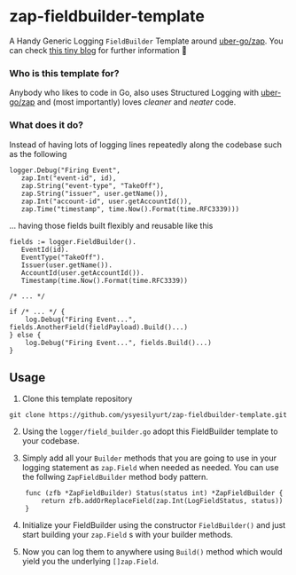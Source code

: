 # zap-fieldbuilder-template
A Handy Generic Logging `FieldBuilder` Template around [uber-go/zap](https://github.com/uber-go/zap). You can check [this tiny blog](https://medium.com/@ysyesilyurt/logging-field-builder-in-go-76064c663d8f) for further information 🙂

### Who is this template for?
Anybody who likes to code in Go, also uses Structured Logging with [uber-go/zap](https://github.com/uber-go/zap) and (most importantly) loves _cleaner_ and _neater_ code.

### What does it do?
Instead of having lots of logging lines repeatedly along the codebase such as the following

```
logger.Debug("Firing Event",
   zap.Int("event-id", id),
   zap.String("event-type", "TakeOff"),
   zap.String("issuer", user.getName()),
   zap.Int("account-id", user.getAccountId()),
   zap.Time("timestamp", time.Now().Format(time.RFC3339)))
```

... having those fields built flexibly and reusable like this

```
fields := logger.FieldBuilder().
   EventId(id).
   EventType("TakeOff").
   Issuer(user.getName()).
   AccountId(user.getAccountId()).
   Timestamp(time.Now().Format(time.RFC3339))
   
/* ... */

if /* ... */ {
	log.Debug("Firing Event...", fields.AnotherField(fieldPayload).Build()...)
} else {
	log.Debug("Firing Event...", fields.Build()...)
}

```

## Usage
1. Clone this template repository
```
git clone https://github.com/ysyesilyurt/zap-fieldbuilder-template.git
```
2. Using the `logger/field_builder.go` adopt this FieldBuilder template to your codebase. 

3. Simply add all your `Builder` methods that you are going to use in your logging statement as `zap.Field` when needed as needed. You can use the follwing `ZapFieldBuilder` method body pattern.
```
	func (zfb *ZapFieldBuilder) Status(status int) *ZapFieldBuilder {
		return zfb.addOrReplaceField(zap.Int(LogFieldStatus, status))
	}
```
4. Initialize your FieldBuilder using the constructor `FieldBuilder()` and just start building your `zap.Field` s with your builder methods.

5. Now you can log them to anywhere using `Build()` method which would yield you the underlying `[]zap.Field`.